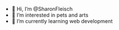 - 👋 Hi, I’m @SharonFleisch
- 👀 I’m interested in pets and arts
- 🌱 I’m currently learning web development
<!---
SharonFleisch/SharonFleisch is a ✨ special ✨ repository because its `README.md` (this file) appears on your GitHub profile.
You can click the Preview link to take a look at your changes.
--->
